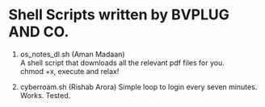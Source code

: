 # Shell Scripts written by BVPLUG AND CO. #  
1. os_notes_dl.sh  (Aman Madaan)    
	A shell script that downloads all the relevant pdf files for you.   
	chmod +x, execute and relax!  

2. cyberroam.sh  (Rishab Arora)
	Simple loop to login every seven minutes. Works. Tested.

